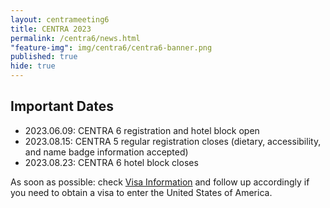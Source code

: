 ```yaml
---
layout: centrameeting6
title: CENTRA 2023
permalink: /centra6/news.html
"feature-img": img/centra6/centra6-banner.png
published: true
hide: true
---
```


## Important Dates

- 2023.06.09: CENTRA 6 registration and hotel block open
- 2023.08.15: CENTRA 5 regular registration closes (dietary, accessibility, and name badge information accepted)
- 2023.08.23: CENTRA 6 hotel block closes

As soon as possible: check [Visa Information](https://www.globalcentra.org/centra6/visainfo.html) and follow up accordingly if you need to obtain a visa to enter the United States of America.
